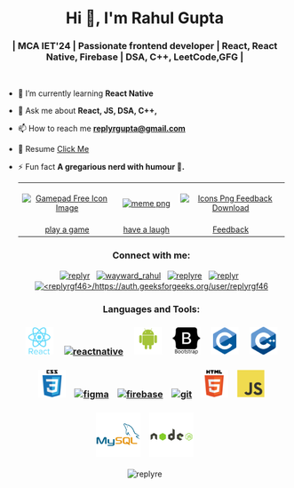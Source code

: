 <h1 align="center">Hi 👋, I'm Rahul Gupta</h1>
  <h3 align="center">
    | MCA IET'24 | Passionate frontend developer | React, React Native, Firebase
    | DSA, C++, LeetCode,GFG |
  </h3>

  <p align="left">
    <a href="https://twitter.com/" target="blank">
      <img
        src="https://img.shields.io/twitter/follow/?logo=twitter&style=for-the-badge"
        alt=""
    /></a>
  </p>

 - 🌱 I’m currently learning **React Native**

- 💬 Ask me about **React, JS, DSA, C++,**

- 📫 How to reach me **replyrgupta@gmail.com**

- 📄 Resume [Click Me](https://drive.google.com/file/d/1P9Ydz3MdjpwItIq8aviI9_LXi6x9hLuo/view?usp=drive_link)

- ⚡ Fun fact **A gregarious nerd with humour 🙂.**

  <table align="center" width="800px" border="0">
            <tr align="center">
                <td> &nbsp;&nbsp;&nbsp;&nbsp;&nbsp;&nbsp;
                     <a href="https://replyre.github.io/tetris-game/" title="play tetris game"><img src="https://www.freeiconspng.com/uploads/gamepad-icon-0.png" width="100" height="100" alt="Gamepad Free Icon Image" /></a>
                  &nbsp;&nbsp;&nbsp;&nbsp;&nbsp;&nbsp;
                </td>
                <td>
                  &nbsp;&nbsp;&nbsp;&nbsp;&nbsp;&nbsp;
                     <a href="" title="Dad Jokes"><img src="https://www.freeiconspng.com/uploads/meme-png-31.png" width="100" height="100" alt="meme png" /></a>
                  &nbsp;&nbsp;&nbsp;&nbsp;&nbsp;&nbsp;
                </td>
                <td>
                  &nbsp;&nbsp;&nbsp;&nbsp;&nbsp;&nbsp;
                   <a href="https://replyre.github.io/Feedback_UI/" title="Feedback"><img src="https://www.freeiconspng.com/uploads/feedback-icon-22.png" width="100" height="100" alt="Icons Png Feedback Download"/></a>
                  &nbsp;&nbsp;&nbsp;&nbsp;&nbsp;&nbsp;
                </td>
            </tr>
            <tr align="center">
                <td> <a href="https://replyre.github.io/tetris-game/" title="play tetris game">play a game</a></td>
                <td><a href="">have a laugh</a></td>
                <td> <a href="https://replyre.github.io/Feedback_UI/" title="Feedback">Feedback</a></td>
            </tr>
    </table>    
  <h3 align="center">Connect with me:</h3>
  <p align="center">
    <a href="https://linkedin.com/in/replyr" target="blank"
      ><img
        align="center"
        src="https://raw.githubusercontent.com/rahuldkjain/github-profile-readme-generator/master/src/images/icons/Social/linked-in-alt.svg"
        alt="replyr"
        height="50"
        width="50"
    /></a>
    &nbsp;
    <a href="https://instagram.com/wayward_rahul" target="blank"
      ><img
        align="center"
        src="https://raw.githubusercontent.com/rahuldkjain/github-profile-readme-generator/master/src/images/icons/Social/instagram.svg"
        alt="wayward_rahul"
        height="50"
        width="50"
    /></a>
    &nbsp;
    <a href="https://codeforces.com/profile/replyre" target="blank"
      ><img
        align="center"
        src="https://raw.githubusercontent.com/rahuldkjain/github-profile-readme-generator/master/src/images/icons/Social/codeforces.svg"
        alt="replyre"
        height="50"
        width="50"
    /></a>
    &nbsp;
    <a href="https://www.leetcode.com/replyr" target="blank"
      ><img
        align="center"
        src="https://raw.githubusercontent.com/rahuldkjain/github-profile-readme-generator/master/src/images/icons/Social/leet-code.svg"
        alt="replyr"
        height="45"
        width="50"
    /></a>
    &nbsp;
    <a
      href="https://auth.geeksforgeeks.org/user/<replyrgf46>/https://auth.geeksforgeeks.org/user/replyrgf46"
      target="blank"
      ><img
        align="center"
        src="https://raw.githubusercontent.com/rahuldkjain/github-profile-readme-generator/master/src/images/icons/Social/geeks-for-geeks.svg"
        alt="<replyrgf46>/https://auth.geeksforgeeks.org/user/replyrgf46"
        height="50"
        width="50"
    /></a>
  </p>

  <h3 align="center">Languages and Tools:</h3>
  <p align="left">
    <h3 width="100%" align="center">
    <a  href="https://reactjs.org/" target="_blank" rel="noreferrer">
      <img
        src="https://raw.githubusercontent.com/devicons/devicon/master/icons/react/react-original-wordmark.svg"
        alt="react"
        width="50"
        height="50"
      /></a>
    &nbsp;&nbsp;&nbsp;
    <a href="https://reactnative.dev/" target="_blank" rel="noreferrer">
      <img
        src="https://reactnative.dev/img/header_logo.svg"
        alt="reactnative"
        width="50"
        height="50"
      /></a> &nbsp;&nbsp;&nbsp;
    <a href="https://developer.android.com" target="_blank" rel="noreferrer">
      <img
        src="https://raw.githubusercontent.com/devicons/devicon/master/icons/android/android-original-wordmark.svg"
        alt="android"
        width="50"
        height="50"
      /></a> &nbsp;&nbsp;&nbsp;
    <a href="https://getbootstrap.com" target="_blank" rel="noreferrer">
      <img
        src="https://raw.githubusercontent.com/devicons/devicon/master/icons/bootstrap/bootstrap-plain-wordmark.svg"
        alt="bootstrap"
        width="50"
        height="50"
      /></a> &nbsp;&nbsp;&nbsp;
    <a href="https://www.cprogramming.com/" target="_blank" rel="noreferrer">
      <img
        src="https://raw.githubusercontent.com/devicons/devicon/master/icons/c/c-original.svg"
        alt="c"
        width="50"
        height="50"
      /></a> &nbsp;&nbsp;&nbsp;
    <a href="https://www.w3schools.com/cpp/" target="_blank" rel="noreferrer">
      <img
        src="https://raw.githubusercontent.com/devicons/devicon/master/icons/cplusplus/cplusplus-original.svg"
        alt="cplusplus"
        width="50"
        height="50"
      /></a> 
    </h3>
    <h3 align="center" width="100%">
    <a href="https://www.w3schools.com/css/" target="_blank" rel="noreferrer">
      <img
        src="https://raw.githubusercontent.com/devicons/devicon/master/icons/css3/css3-original-wordmark.svg"
        alt="css3"
        width="50"
        height="50"
      /></a>&nbsp;&nbsp;&nbsp;
    <a href="https://www.figma.com/" target="_blank" rel="noreferrer">
      <img
        src="https://www.vectorlogo.zone/logos/figma/figma-icon.svg"
        alt="figma"
        width="50"
        height="50"
      /></a>&nbsp;&nbsp;&nbsp;
    <a href="https://firebase.google.com/" target="_blank" rel="noreferrer">
      <img
        src="https://www.vectorlogo.zone/logos/firebase/firebase-icon.svg"
        alt="firebase"
        width="50"
        height="50"
      /></a>&nbsp;&nbsp;&nbsp;
    <a href="https://git-scm.com/" target="_blank" rel="noreferrer">
      <img
        src="https://www.vectorlogo.zone/logos/git-scm/git-scm-icon.svg"
        alt="git"
        width="50"
        height="50"
      /></a>&nbsp;&nbsp;&nbsp;
    
    <a href="https://www.w3.org/html/" target="_blank" rel="noreferrer">
      <img
        src="https://raw.githubusercontent.com/devicons/devicon/master/icons/html5/html5-original-wordmark.svg"
        alt="html5"
        width="50"
        height="50"
      /></a>&nbsp;&nbsp;&nbsp;
    <a
      href="https://developer.mozilla.org/en-US/docs/Web/JavaScript"
      target="_blank"
      rel="noreferrer"
    >
      <img
        src="https://raw.githubusercontent.com/devicons/devicon/master/icons/javascript/javascript-original.svg"
        alt="javascript"
        width="50"
        height="50"
      /></a>
</h3>
<h3 align="center" width="100%">
    <a href="https://www.mysql.com/" target="_blank" rel="noreferrer">
      <img
        src="https://raw.githubusercontent.com/devicons/devicon/master/icons/mysql/mysql-original-wordmark.svg"
        alt="mysql"
        width="80"
        height="80"
      /></a>&nbsp;&nbsp;&nbsp;
    <a href="https://nodejs.org" target="_blank" rel="noreferrer">
      <img
        src="https://raw.githubusercontent.com/devicons/devicon/master/icons/nodejs/nodejs-original-wordmark.svg"
        alt="nodejs"
        width="80"
        height="80"
      />
    </a>
  </h3>
  <p align="center">
    <img
      align="center"
      src="https://github-readme-stats.vercel.app/api/top-langs?username=replyre&show_icons=true&locale=en&layout=compact"
      alt="replyre"
    />
  </p>
